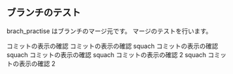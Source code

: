 ## ブランチのテスト

brach_practise はブランチのマージ元です。
マージのテストを行います。

コミットの表示の確認
コミットの表示の確認
squach コミットの表示の確認
squach コミットの表示の確認
squach コミットの表示の確認 2
squach コミットの表示の確認 2
